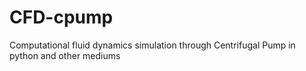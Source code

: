 # CFD-cpump
Computational fluid dynamics simulation through Centrifugal Pump in python and other mediums
